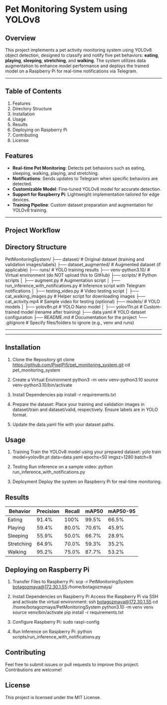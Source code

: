 # Pet Monitoring System using YOLOv8

## Overview
This project implements a pet activity monitoring system using YOLOv8 object detection, designed to classify and notify five pet behaviors: **eating**, **playing**, **sleeping**, **stretching**, and **walking**. The system utilizes data augmentation to enhance model performance and deploys the trained model on a Raspberry Pi for real-time notifications via Telegram.

---
## Table of Contents
1. Features
2. Directory Structure
3. Installation
4. Usage
5. Results
6. Deploying on Raspberry Pi
7. Contributing
8. License

## Features
- **Real-time Pet Monitoring**: Detects pet behaviors such as eating, sleeping, walking, playing, and stretching.
- **Notifications**: Sends updates to Telegram when specific behaviors are detected.
- **Customizable Model**: Fine-tuned YOLOv8 model for accurate detection.
- **Support for Raspberry Pi**: Lightweight implementation tailored for edge devices.
- **Training Pipeline**: Custom dataset preparation and augmentation for YOLOv8 training.

---

## Project Workflow

## Directory Structure
PetMonitoringSystem/
├── dataset/                # Original dataset (training and validation images/labels)
├── dataset_augmented/      # Augmented dataset (if applicable)
├── runs/                   # YOLO training results
├── venv-python3.10/        # Virtual environment (do NOT upload this to GitHub)
├── scripts/                # Python scripts
│   ├── augment.py          # Augmentation script
│   ├── run_inference_with_notifications.py # Inference script with Telegram notifications
│   ├── testing_video.py    # Video testing script
│   ├── cat_walking_images.py # Helper script for downloading images
├── cat_activity.mp4        # Sample video for testing (optional)
├── models/                 # YOLO models
│   ├── yolov8n.pt          # YOLO Nano model
│   ├── yolov11n.pt         # Custom-trained model (rename after training)
├── data.yaml               # YOLO dataset configuration
├── README.md               # Documentation for the project
└── .gitignore              # Specify files/folders to ignore (e.g., venv and runs)

---

---

## Installation
1. Clone the Repository
git clone https://github.com/PixelPi5/pet_monitoring_system.git
cd pet_monitoring_system

2. Create a Virtual Environment
python3 -m venv venv-python3.10
source venv-python3.10/bin/activate

3. Install Dependencies
pip install -r requirements.txt

4. Prepare the dataset:
Place your training and validation images in dataset/train and dataset/valid, respectively.
Ensure labels are in YOLO format.

5. Update the data.yaml file with your dataset paths.

## Usage
1. Training
Train the YOLOv8 model using your prepared dataset:
yolo train model=yolov8n.pt data=data.yaml epochs=50 imgsz=1280 batch=8

2. Testing
Run inference on a sample video:
python run_inference_with_notifications.py

3. Deployment
Deploy the system on Raspberry Pi for real-time monitoring.

## Results
| **Behavior**   | **Precision** | **Recall** | **mAP50** | **mAP50-95** |
|----------------|---------------|------------|-----------|--------------|
| Eating         | 91.4%        | 100%       | 99.5%     | 66.5%        |
| Playing        | 59.4%        | 80.0%      | 70.6%     | 45.9%        |
| Sleeping       | 55.9%        | 50.0%      | 66.7%     | 28.9%        |
| Stretching     | 64.9%        | 70.0%      | 59.3%     | 35.2%        |
| Walking        | 95.2%        | 75.0%      | 87.7%     | 53.2%        |


## Deploying on Raspberry Pi
1. Transfer Files to Raspberry Pi: 
scp -r PetMonitoringSystem botagozmaya@172.30.1.55:/home/botagozmaya/

2. Install Dependencies on Raspberry Pi
Access the Raspberry Pi via SSH and activate the virtual environment:
ssh botagozmaya@172.30.1.55
cd /home/botagozmaya/PetMonitoringSystem
python3.10 -m venv venv
source venv/bin/activate
pip install -r requirements.txt

3. Configure Raspberry Pi: 
sudo raspi-config

4. Run Inference on Raspberry Pi: 
python scripts/run_inference_with_notifications.py

## Contributing
Feel free to submit issues or pull requests to improve this project. Contributions are welcome!

## License
This project is licensed under the MIT License.

